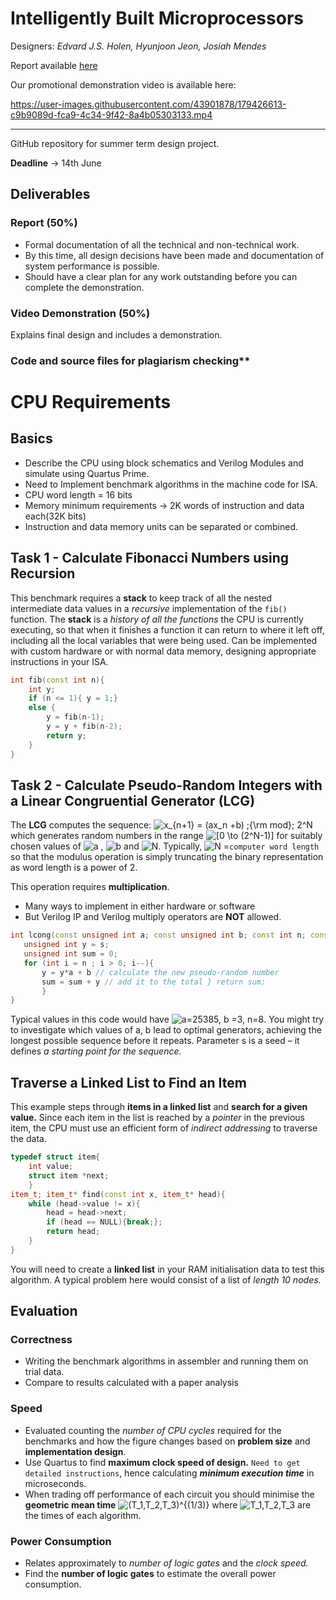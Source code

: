 # Intelligently Built Microprocessors
Designers: *Edvard J.S. Holen, Hyunjoon Jeon, Josiah Mendes*

Report available [here](https://github.com/JosiahMendes/Intelligently-Built-Microprocessors/blob/ClockTesting/report.pdf)

Our promotional demonstration video is available here:

https://user-images.githubusercontent.com/43901878/179426613-c9b9089d-fca9-4c34-9f42-8a4b05303133.mp4


---
GitHub repository for summer term design project.

**Deadline** -> 14th June

## Deliverables

### Report (50%)

- Formal documentation of all the technical and non-technical work.
- By this time, all design decisions have been made and documentation of system performance is possible.
- Should have a clear plan for any work outstanding before you can complete the demonstration.

### Video Demonstration (50%)

Explains final design and includes a demonstration.

### Code and source files for plagiarism checking**

# CPU Requirements

## Basics

- Describe the CPU using block schematics and Verilog Modules and simulate using Quartus Prime.
- Need to Implement benchmark algorithms in the machine code for ISA.
- CPU word length = 16 bits
- Memory minimum requirements -> 2K words of instruction and data each(32K bits)
- Instruction and data memory units can be separated or combined.

## Task 1 - Calculate Fibonacci Numbers using Recursion

This benchmark requires a **stack** to keep track of all the nested intermediate data values in a *recursive* implementation of the `fib()` function.
The **stack** is a *history of all the functions* the CPU is currently executing, so that when it finishes a function it can return to where it left off, including all the local variables that were being used.
Can be implemented with custom hardware or with normal data memory, designing appropriate instructions in your ISA.

``` c++
int fib(const int n){
    int y;
    if (n <= 1){ y = 1;}
    else {
        y = fib(n-1);
        y = y + fib(n-2);
        return y;
    }
}
```

## Task 2 - Calculate Pseudo-Random Integers with a Linear Congruential Generator (LCG)

The **LCG** computes the sequence: ![x_{n+1} = (ax_n +b) \;{\rm mod}\; 2^N](https://render.githubusercontent.com/render/math?math=x_%7Bn%2B1%7D%20%3D%20(ax_n%20%2Bb)%20%5C%3B%7B%5Crm%20mod%7D%5C%3B%202%5EN) which generates random numbers in the range ![\[0 \to (2^N-1)\]](https://render.githubusercontent.com/render/math?math=%5B0%20%5Cto%20(2%5EN-1)%5D) for suitably chosen values of ![a](https://render.githubusercontent.com/render/math?math=a) , ![b](https://render.githubusercontent.com/render/math?math=b) and ![N](https://render.githubusercontent.com/render/math?math=N). Typically, ![N =](https://render.githubusercontent.com/render/math?math=N%20%3D)`computer word length` so that the modulus operation is simply truncating the binary representation as word length is a power of 2.

This operation requires **multiplication**.

- Many ways to implement in either hardware or software
- But Verilog IP and Verilog multiply operators are **NOT** allowed.

 ``` c++
 int lcong(const unsigned int a; const unsigned int b; const int n; const unsigned int s) {
    unsigned int y = s;
    unsigned int sum = 0;
    for (int i = n ; i > 0; i--){
        y = y*a + b // calculate the new pseudo-random number
        sum = sum + y // add it to the total } return sum;
        }
}
  ```

Typical values in this code would have ![a=25385, b =3, n=8](https://render.githubusercontent.com/render/math?math=a%3D25385%2C%20b%20%3D3%2C%20n%3D8).
You might try to investigate which values of a, b lead to optimal generators, achieving the longest possible sequence before it repeats. Parameter s is a seed – it defines *a starting point for the sequence.*

## Traverse a Linked List to Find an Item

This example steps through **items in a linked list** and **search for a given value.** Since each item in the list is reached by a *pointer* in the previous item, the CPU must use an efficient form of *indirect addressing* to traverse the data.

``` c++
typedef struct item{
    int value;
    struct item *next;
    }
item_t; item_t* find(const int x, item_t* head){
    while (head->value != x){
        head = head->next;
        if (head == NULL){break;};
        return head;
    }
}
```

You will need to create a **linked list** in your RAM initialisation data to test this algorithm. A typical problem here would consist of a list of *length 10 nodes.*

## Evaluation

### Correctness

- Writing the benchmark algorithms in assembler  and running them on trial data.
- Compare to results calculated with a paper analysis

### Speed

- Evaluated counting the *number of CPU cycles* required for the benchmarks and how the figure changes based on **problem size** and **implementation design**.
- Use Quartus to find **maximum clock speed of design.** `Need to get detailed instructions`, hence calculating ***minimum execution time*** in microseconds.
- When trading off performance of each circuit you should minimise the **geometric mean time**  ![(T_1,T_2,T_3)^{(1/3)}](https://render.githubusercontent.com/render/math?math=(T_1%2CT_2%2CT_3)%5E%7B(1%2F3)%7D) where ![T_1,T_2,T_3](https://render.githubusercontent.com/render/math?math=T_1%2CT_2%2CT_3) are the times of each algorithm.

### Power Consumption

- Relates approximately to *number of logic gates* and the *clock speed.*
- Find the **number of logic gates** to estimate the overall power consumption.
